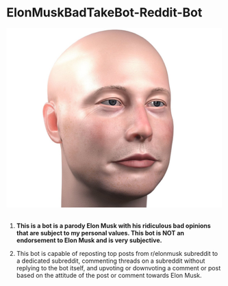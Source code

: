 # ElonMuskBadTakeBot-Reddit-Bot
![Web Crawler](BaldElon.jpg)
<br />
<br />
1. **This is a bot is a parody Elon Musk with his ridiculous bad opinions that are subject to my personal values. This bot is NOT an endorsement to Elon Musk and is very subjective.**

2. This bot is capable of reposting top posts from r/elonmusk subreddit to a dedicated subreddit, commenting threads on a subreddit without replying to the bot itself, and upvoting or downvoting a comment or post based on the attitude of the post or comment towards Elon Musk.


</br>

